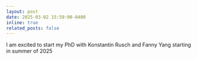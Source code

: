 ```yaml
---
layout: post
date: 2025-03-02 15:59:00-0400
inline: true
related_posts: false
---
```


I am excited to start my PhD with Konstantin Rusch and Fanny Yang starting in summer of 2025
